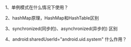 1、单例模式在什么情况下使用？

2、hashMap原理，HashMap和HashTable区别

3、synchronized(同步的)、asynchronized(异步的) 区别

4、android:sharedUserId="android.uid.system"  什么作用？